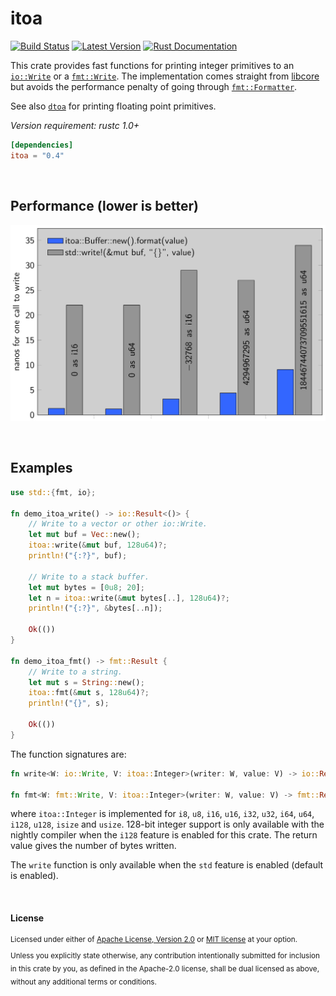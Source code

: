 itoa
====

[![Build Status](https://api.travis-ci.org/dtolnay/itoa.svg?branch=master)](https://travis-ci.org/dtolnay/itoa)
[![Latest Version](https://img.shields.io/crates/v/itoa.svg)](https://crates.io/crates/itoa)
[![Rust Documentation](https://img.shields.io/badge/api-rustdoc-blue.svg)](https://docs.rs/itoa)

This crate provides fast functions for printing integer primitives to an
[`io::Write`] or a [`fmt::Write`]. The implementation comes straight from
[libcore] but avoids the performance penalty of going through
[`fmt::Formatter`].

See also [`dtoa`] for printing floating point primitives.

*Version requirement: rustc 1.0+*

[`io::Write`]: https://doc.rust-lang.org/std/io/trait.Write.html
[`fmt::Write`]: https://doc.rust-lang.org/core/fmt/trait.Write.html
[libcore]: https://github.com/rust-lang/rust/blob/b8214dc6c6fc20d0a660fb5700dca9ebf51ebe89/src/libcore/fmt/num.rs#L201-L254
[`fmt::Formatter`]: https://doc.rust-lang.org/std/fmt/struct.Formatter.html
[`dtoa`]: https://github.com/dtolnay/dtoa

```toml
[dependencies]
itoa = "0.4"
```

<br>

## Performance (lower is better)

![performance](https://raw.githubusercontent.com/dtolnay/itoa/master/performance.png)

<br>

## Examples

```rust
use std::{fmt, io};

fn demo_itoa_write() -> io::Result<()> {
    // Write to a vector or other io::Write.
    let mut buf = Vec::new();
    itoa::write(&mut buf, 128u64)?;
    println!("{:?}", buf);

    // Write to a stack buffer.
    let mut bytes = [0u8; 20];
    let n = itoa::write(&mut bytes[..], 128u64)?;
    println!("{:?}", &bytes[..n]);

    Ok(())
}

fn demo_itoa_fmt() -> fmt::Result {
    // Write to a string.
    let mut s = String::new();
    itoa::fmt(&mut s, 128u64)?;
    println!("{}", s);

    Ok(())
}
```

The function signatures are:

```rust
fn write<W: io::Write, V: itoa::Integer>(writer: W, value: V) -> io::Result<usize>;

fn fmt<W: fmt::Write, V: itoa::Integer>(writer: W, value: V) -> fmt::Result;
```

where `itoa::Integer` is implemented for `i8`, `u8`, `i16`, `u16`, `i32`, `u32`,
`i64`, `u64`, `i128`, `u128`, `isize` and `usize`. 128-bit integer support is
only available with the nightly compiler when the `i128` feature is enabled for
this crate. The return value gives the number of bytes written.

The `write` function is only available when the `std` feature is enabled
(default is enabled).

<br>

#### License

<sup>
Licensed under either of <a href="LICENSE-APACHE">Apache License, Version
2.0</a> or <a href="LICENSE-MIT">MIT license</a> at your option.
</sup>

<br>

<sub>
Unless you explicitly state otherwise, any contribution intentionally submitted
for inclusion in this crate by you, as defined in the Apache-2.0 license, shall
be dual licensed as above, without any additional terms or conditions.
</sub>
